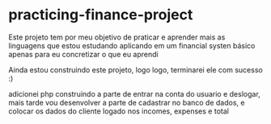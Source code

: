 # practicing-finance-project
Este projeto tem por meu objetivo de praticar e aprender mais as linguagens que estou estudando aplicando em um financial systen básico apenas para eu concretizar o que eu aprendi

Ainda estou construindo este projeto, logo logo, terminarei ele com sucesso :)

adicionei php construindo a parte de entrar na conta do usuario e deslogar, mais tarde vou desenvolver a parte de cadastrar no banco de dados, e colocar os dados do cliente logado nos incomes, expenses e total

